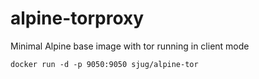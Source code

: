 # alpine-torproxy
Minimal Alpine base image with tor running in client mode

```
docker run -d -p 9050:9050 sjug/alpine-tor
```
